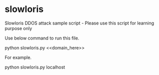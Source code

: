 # slowloris
Slowloris DDOS attack sample script - Please use this script for learning purpose only


Use below command to run this file.

python slowloris.py <<domain_here>>

For example.

python slowloris.py localhost


